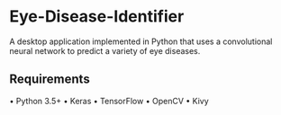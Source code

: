 # Eye-Disease-Identifier

A desktop application implemented in Python that uses a convolutional neural network to predict a variety of eye diseases.

## Requirements ##

• Python 3.5+
• Keras
• TensorFlow
• OpenCV
• Kivy
